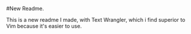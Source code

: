 #New Readme.

This is a new readme I made, with Text Wrangler, which i find superior to Vim because it's easier to use.


